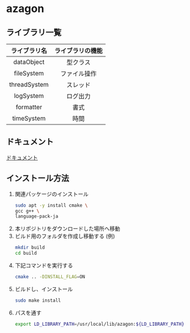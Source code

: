 # azagon

## ライブラリ一覧
|ライブラリ名|ライブラリの機能|
|:-:|:-:|
| dataObject | 型クラス |
| fileSystem | ファイル操作 |
| threadSystem | スレッド |
| logSystem  | ログ出力 |
| formatter  | 書式 |
| timeSystem | 時間 |

## ドキュメント
[ドキュメント](https://shuheieasy.github.io/azagon/)

## インストール方法
1. 関連パッケージのインストール
    ```bash
    sudo apt -y install cmake \
    gcc g++ \
    language-pack-ja
    ```
2. 本リポジトリをダウンロードした場所へ移動
3. ビルド用のフォルダを作成し移動する
    (例)
    ```bash
    mkdir build
    cd build
    ```
4. 下記コマンドを実行する
    ```bash
    cmake .. -DINSTALL_FLAG=ON
    ```
5. ビルドし、インストール
    ```bash
    sudo make install
    ```
6. パスを通す
    ```bash
    export LD_LIBRARY_PATH=/usr/local/lib/azagon:${LD_LIBRARY_PATH}
    ```
